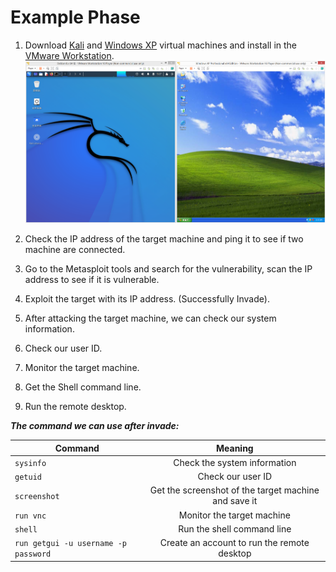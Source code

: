 ﻿# Example Phase

 1. Download [Kali](https://www.kali.org/get-kali/ "Kali download page") and [Windows XP](https://isoriver.com/windows-xp-iso-download/ "Windows XP download page") virtual machines and install in the [VMware Workstation](https://www.vmware.com/ca/products/workstation-pro.html "VMware Workstation download page").
![alt text](https://github.com/KairoGoo/presentation_2/blob/main/images/1.png) 
 2. Check the IP address of the target machine and ping it to see  if two machine are connected.

 3. Go to the Metasploit tools and search for the vulnerability, scan the IP address to see if it is vulnerable.
 
 4. Exploit the target with its IP address. (Successfully Invade).

 5. After attacking the target machine, we can check our system information. 
 
 6. Check our user ID.
 
 7. Monitor the target machine.

 8. Get the Shell command line.

 9. Run the remote desktop.

***The command we can use after invade:*** 
 
 | Command                | Meaning       |
| ---------------------  |:-------------:|
| `sysinfo` | Check the system information     | 
| `getuid` |  Check our user ID   |   
| `screenshot` |  Get the screenshot of the target machine and save it    |
| `run vnc` |  Monitor the target machine |  
| `shell` | Run the shell command line  |  
| `run getgui -u username -p password` |  Create an account to run the remote desktop |  

> 
